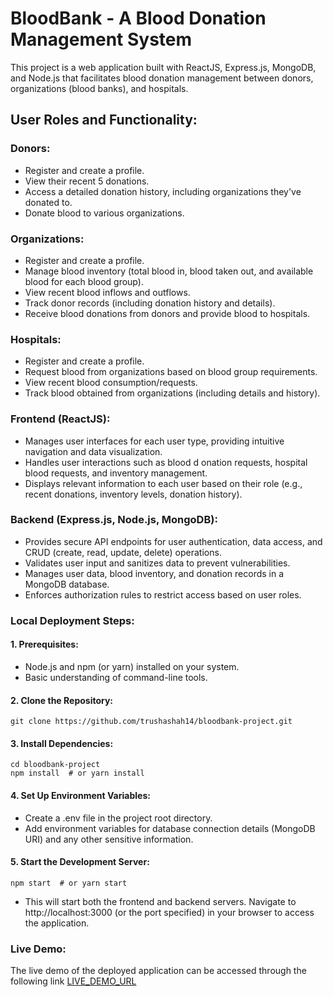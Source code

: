 # BloodBank - A Blood Donation Management System

This project is a web application built with ReactJS, Express.js, MongoDB, and Node.js that facilitates blood donation management between donors, organizations (blood banks), and hospitals.

## User Roles and Functionality:

### Donors:
- Register and create a profile.
- View their recent 5 donations.
- Access a detailed donation history, including organizations they've donated to.
- Donate blood to various organizations.

### Organizations:
- Register and create a profile.
- Manage blood inventory (total blood in, blood taken out, and available blood for each blood group).
- View recent blood inflows and outflows.
- Track donor records (including donation history and details).
- Receive blood donations from donors and provide blood to hospitals.

### Hospitals:
- Register and create a profile.
- Request blood from organizations based on blood group requirements.
- View recent blood consumption/requests.
- Track blood obtained from organizations (including details and history).

### Frontend (ReactJS):

- Manages user interfaces for each user type, providing intuitive navigation and data visualization.
- Handles user interactions such as blood d onation requests, hospital blood requests, and inventory management.
- Displays relevant information to each user based on their role (e.g., recent donations, inventory levels, donation history).

### Backend (Express.js, Node.js, MongoDB):

- Provides secure API endpoints for user authentication, data access, and CRUD (create, read, update, delete) operations.
- Validates user input and sanitizes data to prevent vulnerabilities.
- Manages user data, blood inventory, and donation records in a MongoDB database.
- Enforces authorization rules to restrict access based on user roles.

### Local Deployment Steps:

#### 1. Prerequisites:
- Node.js and npm (or yarn) installed on your system.
- Basic understanding of command-line tools.

#### 2. Clone the Repository:
```
git clone https://github.com/trushashah14/bloodbank-project.git
```

#### 3. Install Dependencies:
```
cd bloodbank-project
npm install  # or yarn install
```

#### 4. Set Up Environment Variables:
- Create a .env file in the project root directory.
- Add environment variables for database connection details (MongoDB URI) and any other sensitive information.

#### 5. Start the Development Server:
```
npm start  # or yarn start
```

- This will start both the frontend and backend servers. Navigate to http://localhost:3000 (or the port specified) in your browser to access the application.


### Live Demo:
The live demo of the deployed application can be accessed through the following link
[LIVE_DEMO_URL](https://ts-bloodbank-1.onrender.com/)
